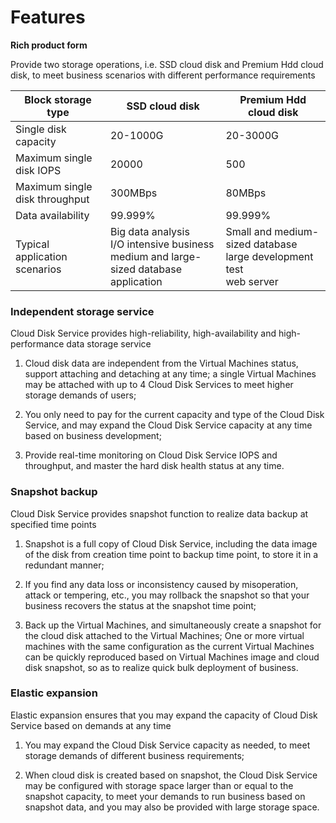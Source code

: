 # **Features**

**Rich product form**

Provide two storage operations, i.e. SSD cloud disk and Premium Hdd cloud disk, to meet business scenarios with different performance requirements

| Block storage type | SSD cloud disk | Premium Hdd cloud disk |
| --- | --- | --- |
| Single disk capacity | 20-1000G | 20-3000G |
| Maximum single disk IOPS | 20000 | 500 |
| Maximum single disk throughput | 300MBps | 80MBps |
| Data availability | 99.999% | 99.999% |
| Typical application scenarios | Big data analysis<br> I/O intensive business<br> medium and large-sized database application | Small and medium-sized database<br> large development test <br> web server |

### Independent storage service ###

Cloud Disk Service provides high-reliability, high-availability and high-performance data storage service

1. Cloud disk data are independent from the  Virtual Machines status, support attaching and detaching at any time; a single  Virtual Machines may be attached with up to 4 Cloud Disk Services to meet higher storage demands of users;

2. You only need to pay for the current capacity and type of the Cloud Disk Service, and may expand the Cloud Disk Service capacity at any time based on business development;

3. Provide real-time monitoring on Cloud Disk Service IOPS and throughput, and master the hard disk health status at any time.

### Snapshot backup ###

Cloud Disk Service provides snapshot function to realize data backup at specified time points

1. Snapshot is a full copy of Cloud Disk Service, including the data image of the disk from creation time point to backup time point, to store it in a redundant manner;

2. If you find any data loss or inconsistency caused by misoperation, attack or tempering, etc., you may rollback the snapshot so that your business recovers the status at the snapshot time point;

3. Back up the Virtual Machines, and simultaneously create a snapshot for the cloud disk attached to the Virtual Machines; One or more virtual machines with the same configuration as the current Virtual Machines can be quickly reproduced based on Virtual Machines image and cloud disk snapshot, so as to realize quick bulk deployment of business.

### Elastic expansion ###

Elastic expansion ensures that you may expand the capacity of Cloud Disk Service based on demands at any time

1. You may expand the Cloud Disk Service capacity as needed, to meet storage demands of different business requirements;

2. When cloud disk is created based on snapshot, the Cloud Disk Service may be configured with storage space larger than or equal to the snapshot capacity, to meet your demands to run business based on snapshot data, and you may also be provided with large storage space.
